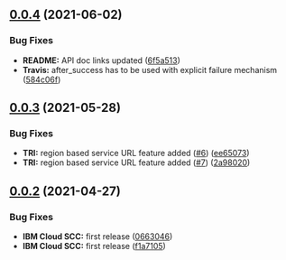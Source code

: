 ## [0.0.4](https://github.com/ibm-cloud-security/scc-node-sdk/compare/v0.0.3...v0.0.4) (2021-06-02)


### Bug Fixes

* **README:** API doc links updated ([6f5a513](https://github.com/ibm-cloud-security/scc-node-sdk/commit/6f5a5138a267591fec0c00898a9f56b993c09700))
* **Travis:** after_success has to be used with explicit failure mechanism ([584c06f](https://github.com/ibm-cloud-security/scc-node-sdk/commit/584c06f539e6463cb672f78bfc68cf0868dc77e8))

## [0.0.3](https://github.com/ibm-cloud-security/scc-node-sdk/compare/v0.0.2...v0.0.3) (2021-05-28)


### Bug Fixes

* **TRI:** region based service URL feature added ([#6](https://github.com/ibm-cloud-security/scc-node-sdk/issues/6)) ([ee65073](https://github.com/ibm-cloud-security/scc-node-sdk/commit/ee65073d0e7bfd43ce5ac3e74d0f73e3fa65a887))
* **TRI:** region based service URL feature added ([#7](https://github.com/ibm-cloud-security/scc-node-sdk/issues/7)) ([2a98020](https://github.com/ibm-cloud-security/scc-node-sdk/commit/2a980202f70cf54a9f6dafc8cd3c525d1f9a55be))

## [0.0.2](https://github.com/ibm-cloud-security/scc-node-sdk/compare/v0.0.1...v0.0.2) (2021-04-27)


### Bug Fixes

* **IBM Cloud SCC:** first release ([0663046](https://github.com/ibm-cloud-security/scc-node-sdk/commit/0663046528cfe7564e00fbfc423f8f10a28bc218))
* **IBM Cloud SCC:** first release ([f1a7105](https://github.com/ibm-cloud-security/scc-node-sdk/commit/f1a7105f94627f6ea48b21d92e09bdcd1f8ba854))
